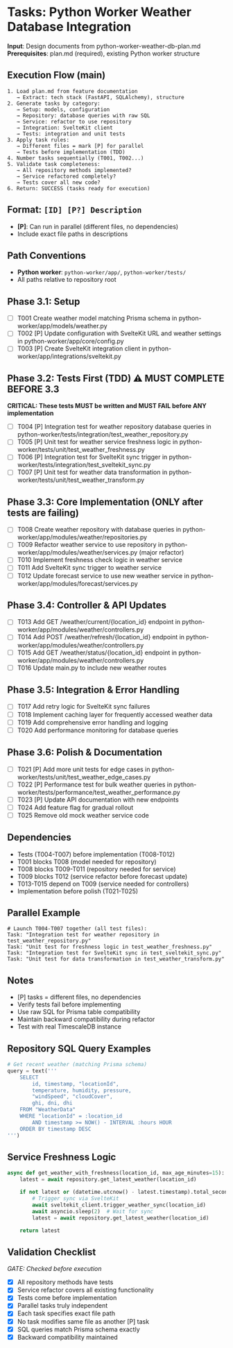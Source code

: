 # Tasks: Python Worker Weather Database Integration

**Input**: Design documents from python-worker-weather-db-plan.md
**Prerequisites**: plan.md (required), existing Python worker structure

## Execution Flow (main)
```
1. Load plan.md from feature documentation
   → Extract: tech stack (FastAPI, SQLAlchemy), structure
2. Generate tasks by category:
   → Setup: models, configuration
   → Repository: database queries with raw SQL
   → Service: refactor to use repository
   → Integration: SvelteKit client
   → Tests: integration and unit tests
3. Apply task rules:
   → Different files = mark [P] for parallel
   → Tests before implementation (TDD)
4. Number tasks sequentially (T001, T002...)
5. Validate task completeness:
   → All repository methods implemented?
   → Service refactored completely?
   → Tests cover all new code?
6. Return: SUCCESS (tasks ready for execution)
```

## Format: `[ID] [P?] Description`
- **[P]**: Can run in parallel (different files, no dependencies)
- Include exact file paths in descriptions

## Path Conventions
- **Python worker**: `python-worker/app/`, `python-worker/tests/`
- All paths relative to repository root

## Phase 3.1: Setup
- [ ] T001 Create weather model matching Prisma schema in python-worker/app/models/weather.py
- [ ] T002 [P] Update configuration with SvelteKit URL and weather settings in python-worker/app/core/config.py
- [ ] T003 [P] Create SvelteKit integration client in python-worker/app/integrations/sveltekit.py

## Phase 3.2: Tests First (TDD) ⚠️ MUST COMPLETE BEFORE 3.3
**CRITICAL: These tests MUST be written and MUST FAIL before ANY implementation**
- [ ] T004 [P] Integration test for weather repository database queries in python-worker/tests/integration/test_weather_repository.py
- [ ] T005 [P] Unit test for weather service freshness logic in python-worker/tests/unit/test_weather_freshness.py
- [ ] T006 [P] Integration test for SvelteKit sync trigger in python-worker/tests/integration/test_sveltekit_sync.py
- [ ] T007 [P] Unit test for weather data transformation in python-worker/tests/unit/test_weather_transform.py

## Phase 3.3: Core Implementation (ONLY after tests are failing)
- [ ] T008 Create weather repository with database queries in python-worker/app/modules/weather/repositories.py
- [ ] T009 Refactor weather service to use repository in python-worker/app/modules/weather/services.py (major refactor)
- [ ] T010 Implement freshness check logic in weather service
- [ ] T011 Add SvelteKit sync trigger to weather service
- [ ] T012 Update forecast service to use new weather service in python-worker/app/modules/forecast/services.py

## Phase 3.4: Controller & API Updates
- [ ] T013 Add GET /weather/current/{location_id} endpoint in python-worker/app/modules/weather/controllers.py
- [ ] T014 Add POST /weather/refresh/{location_id} endpoint in python-worker/app/modules/weather/controllers.py
- [ ] T015 Add GET /weather/status/{location_id} endpoint in python-worker/app/modules/weather/controllers.py
- [ ] T016 Update main.py to include new weather routes

## Phase 3.5: Integration & Error Handling
- [ ] T017 Add retry logic for SvelteKit sync failures
- [ ] T018 Implement caching layer for frequently accessed weather data
- [ ] T019 Add comprehensive error handling and logging
- [ ] T020 Add performance monitoring for database queries

## Phase 3.6: Polish & Documentation
- [ ] T021 [P] Add more unit tests for edge cases in python-worker/tests/unit/test_weather_edge_cases.py
- [ ] T022 [P] Performance test for bulk weather queries in python-worker/tests/performance/test_weather_performance.py
- [ ] T023 [P] Update API documentation with new endpoints
- [ ] T024 Add feature flag for gradual rollout
- [ ] T025 Remove old mock weather service code

## Dependencies
- Tests (T004-T007) before implementation (T008-T012)
- T001 blocks T008 (model needed for repository)
- T008 blocks T009-T011 (repository needed for service)
- T009 blocks T012 (service refactor before forecast update)
- T013-T015 depend on T009 (service needed for controllers)
- Implementation before polish (T021-T025)

## Parallel Example
```
# Launch T004-T007 together (all test files):
Task: "Integration test for weather repository in test_weather_repository.py"
Task: "Unit test for freshness logic in test_weather_freshness.py"
Task: "Integration test for SvelteKit sync in test_sveltekit_sync.py"
Task: "Unit test for data transformation in test_weather_transform.py"
```

## Notes
- [P] tasks = different files, no dependencies
- Verify tests fail before implementing
- Use raw SQL for Prisma table compatibility
- Maintain backward compatibility during refactor
- Test with real TimescaleDB instance

## Repository SQL Query Examples
```python
# Get recent weather (matching Prisma schema)
query = text('''
    SELECT
        id, timestamp, "locationId",
        temperature, humidity, pressure,
        "windSpeed", "cloudCover",
        ghi, dni, dhi
    FROM "WeatherData"
    WHERE "locationId" = :location_id
        AND timestamp >= NOW() - INTERVAL :hours HOUR
    ORDER BY timestamp DESC
''')
```

## Service Freshness Logic
```python
async def get_weather_with_freshness(location_id, max_age_minutes=15):
    latest = await repository.get_latest_weather(location_id)

    if not latest or (datetime.utcnow() - latest.timestamp).total_seconds() > max_age_minutes * 60:
        # Trigger sync via SvelteKit
        await sveltekit_client.trigger_weather_sync(location_id)
        await asyncio.sleep(2)  # Wait for sync
        latest = await repository.get_latest_weather(location_id)

    return latest
```

## Validation Checklist
*GATE: Checked before execution*

- [x] All repository methods have tests
- [x] Service refactor covers all existing functionality
- [x] Tests come before implementation
- [x] Parallel tasks truly independent
- [x] Each task specifies exact file path
- [x] No task modifies same file as another [P] task
- [x] SQL queries match Prisma schema exactly
- [x] Backward compatibility maintained